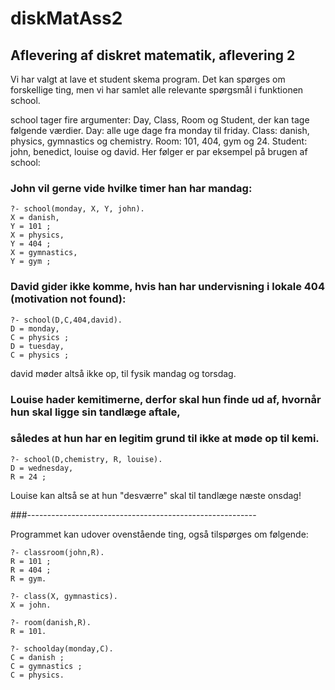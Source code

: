# diskMatAss2
## Aflevering af diskret matematik, aflevering 2


Vi har valgt at lave et student skema program.
Det kan spørges om forskellige ting, men vi har samlet alle 
relevante spørgsmål i funktionen school.



school tager fire argumenter: Day, Class, Room og Student, der kan tage følgende værdier.
Day: alle uge dage fra monday til friday.
Class: danish, physics, gymnastics og chemistry.
Room: 101, 404, gym og 24.
Student: john, benedict, louise og david.
Her følger er par eksempel på brugen af school:

### John vil gerne vide hvilke timer han har mandag:
``` 
?- school(monday, X, Y, john).
X = danish,
Y = 101 ;
X = physics,
Y = 404 ;
X = gymnastics,
Y = gym ;
```


### David gider ikke komme, hvis han har undervisning i lokale 404 (motivation not found):

``` 
?- school(D,C,404,david).
D = monday,
C = physics ;
D = tuesday,
C = physics ;
```
david møder altså ikke op, til fysik mandag og torsdag.

### Louise hader kemitimerne, derfor skal hun finde ud af, hvornår hun skal ligge sin tandlæge aftale,
### således at hun har en legitim grund til ikke at møde op til kemi.
``` 
?- school(D,chemistry, R, louise).
D = wednesday,
R = 24 ;
```
Louise kan altså se at hun "desværre" skal til tandlæge næste onsdag!


###---------------------------------------------------------

Programmet kan udover ovenstående ting, også tilspørges om følgende: 
``` 
?- classroom(john,R).
R = 101 ;
R = 404 ;
R = gym.

```
``` 
?- class(X, gymnastics).
X = john.
```
``` 
?- room(danish,R).
R = 101.
```
``` 
?- schoolday(monday,C).
C = danish ;
C = gymnastics ;
C = physics.
```


